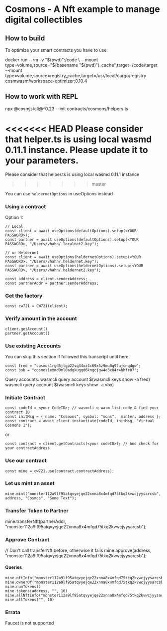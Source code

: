 # Cosmons - A Nft example to manage digital collectibles


## How to build

To optimize your smart contracts you have to use:

docker run --rm -v "$(pwd)":/code \
  --mount type=volume,source="$(basename "$(pwd)")_cache",target=/code/target \
  --mount type=volume,source=registry_cache,target=/usr/local/cargo/registry \
  cosmwasm/workspace-optimizer:0.10.4

## How to work with REPL 

npx @cosmjs/cli@^0.23 --init contracts/cosmons/helpers.ts 

<<<<<<< HEAD
Please consider that helper.ts is using local wasmd 0.11.1 instance. Please update it to your parameters. 
=======
Please consider that helper.ts is using local wasmd 0.11.1 instance

>>>>>>> master

You can use ```heldernetOptions``` in useOptions instead

### Using a contract

Option 1:

```
// Local 
const client = await useOptions(defaultOptions).setup(<YOUR PASSWORD>);
const partner = await useOptions(defaultOptions).setup(<YOUR PASSWORD>, "/Users/vhahn/.localnet2.key");

// or Heldernet
const client = await useOptions(heldernetOptions).setup(<YOUR PASSWORD>, "/Users/vhahn/.heldernet.key");
const partner = await useOptions(heldernetOptions).setup(<YOUR PASSWORD>, "/Users/vhahn/.heldernet2.key");

const address = client.senderAddress;
const partnerAddr = partner.senderAddress;
```

### Get the factory

```
const cw721 = CW721(client);
```

### Verify amount in the account

```
client.getAccount()
partner.getAccount()
```

### Use existing Accounts

You can skip this section if followed this transcript until here.
```
const fred = "cosmos1rgd5jtgp22vq44xz4c69x5z9mu0q92ujcnqdgw";
const bob = "cosmos1exmd9ml0adgkuggd6knqcjgw4e3x84r4hhfr07";
```
Query accounts:
wasmcli query account $(wasmcli keys show -a fred) 
wasmcli query account $(wasmcli keys show -a vhx) 

### Initiate Contract

```
const codeId = <your CodeID>; // wasmcli q wasm list-code & find your contract ID
const initMsg = { name: "Cosmons", symbol: "mons",  minter: address };
const contract = await client.instantiate(codeId, initMsg, "Virtual Cosmons 1");
```
or
```
const contract = client.getContracts(<your codeID>); // And check for your contractAddress
```

### Use our contract

```
const mine = cw721.use(contract.contractAddress);
```

### Let us mint an asset

```
mine.mint("monster112a9lf95atqvyejqe22xnna8x4mfqd75tkq2kvwcjyysarcsb", address, "Cosmos", "Some Text");
```

### Transfer Token to Partner
mine.transferNft(partnerAddr, "monster112a9lf95atqvyejqe22xnna8x4mfqd75tkq2kvwcjyysarcsb");

### Approve Contract
// Don't call transferNft before, otherwise it fails
mine.approve(address, "monster112a9lf95atqvyejqe22xnna8x4mfqd75tkq2kvwcjyysarcsb");

#### Queries

```
mine.nftInfo("monster112a9lf95atqvyejqe22xnna8x4mfqd75tkq2kvwcjyysarcsb")
mine.ownerOf("monster112a9lf95atqvyejqe22xnna8x4mfqd75tkq2kvwcjyysarcsb")
mine.numTokens()
mine.tokens(address, "", 10)
mine.allNftInfo("monster112a9lf95atqvyejqe22xnna8x4mfqd75tkq2kvwcjyysarcsb")
mine.allTokens("", 10)
```

### Errata

Faucet is not supported

